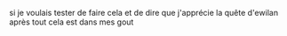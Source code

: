 si je voulais tester de faire cela et de dire que j'apprécie la quête d'ewilan après tout cela est dans mes gout
